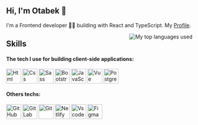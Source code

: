 ## Hi, I'm Otabek 👋

I'm a Frontend developer 🧑‍💻 building with React and TypeScript.
My [Profile](https://otabek996.github.io/responsive-to-website/).

<img align="right" alt="My top languages used" src="https://github-readme-stats.vercel.app/api/top-langs/?username=Otabek996&theme=github_dark&show_icons=true&layout=compact&border_color=21262d&border_radius=6"/>

## Skills
#### The tech I use for building client-side applications:
<div>
  <img align="top" title="HTML" alt="Html" width="40px" src="https://skillicons.dev/icons?i=html" />
  <img align="top" title="CSS" alt="Css" width="40px" src="https://skillicons.dev/icons?i=css" />
  <img align="top" title="Sass" alt="Sass" width="40px" src="https://skillicons.dev/icons?i=sass" />
  <img align="top" title="Bootstrap" alt="Bootstrap" width="40px" src="https://skillicons.dev/icons?i=bootstrap" />
  <img align="top" title="JavaScript" alt="JavaScript" width="40px" src="https://skillicons.dev/icons?i=javascript" />
  <img align="top" title="Vue" alt="Vue" width="40px" src="https://skillicons.dev/icons?i=vue" />
  <img align="top" title="Postgres" alt="Postgres" width="40px" src="https://skillicons.dev/icons?i=postgres" />
</div>

#### Others techs:
<div>
  <img align="top" title="GitHub" alt="GitHub" width="40px" src="https://skillicons.dev/icons?i=github" />
  <img align="top" title="GitLab" alt="GitLab" width="40px" src="https://skillicons.dev/icons?i=gitlab" />
  <img align="top" title="Git" alt="Git" width="40px" src="https://skillicons.dev/icons?i=git" />
  <img align="top" title="Netlify" alt="Netlify" width="40px" src="https://skillicons.dev/icons?i=netlify" />
  <img align="top" title="Vscode" alt="Vscode" width="40px" src="https://skillicons.dev/icons?i=vscode" />
  <img align="top" title="Figma" alt="Figma" width="40px" src="https://skillicons.dev/icons?i=figma" />
</div>
